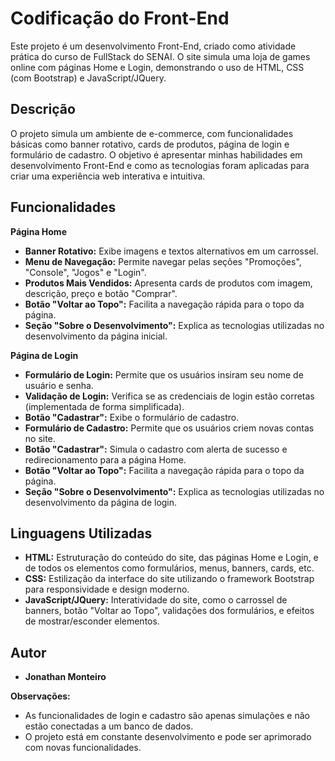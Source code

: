 # Codificação do Front-End

Este projeto é um  desenvolvimento Front-End, criado como atividade prática do curso de FullStack do SENAI. O site simula uma loja de games online com páginas Home e Login, demonstrando o uso de HTML, CSS (com Bootstrap) e JavaScript/JQuery.

## Descrição

O projeto simula um ambiente de e-commerce, com funcionalidades básicas como banner rotativo, cards de produtos, página de login e formulário de cadastro. O objetivo é apresentar minhas habilidades em desenvolvimento Front-End e como as tecnologias foram aplicadas para criar uma experiência web interativa e intuitiva.

## Funcionalidades

**Página Home**
- **Banner Rotativo:** Exibe imagens e textos alternativos em um carrossel.
- **Menu de Navegação:** Permite navegar pelas seções "Promoções", "Console", "Jogos" e "Login".
- **Produtos Mais Vendidos:** Apresenta cards de produtos com imagem, descrição, preço e botão "Comprar".
- **Botão "Voltar ao Topo":** Facilita a navegação rápida para o topo da página.
- **Seção "Sobre o Desenvolvimento":** Explica as tecnologias utilizadas no desenvolvimento da página inicial.

**Página de Login**  
- **Formulário de Login:** Permite que os usuários insiram seu nome de usuário e senha.
- **Validação de Login:** Verifica se as credenciais de login estão corretas (implementada de forma simplificada).
- **Botão "Cadastrar":** Exibe o formulário de cadastro.
- **Formulário de Cadastro:** Permite que os usuários criem novas contas no site.
- **Botão "Cadastrar":** Simula o cadastro com alerta de sucesso e redirecionamento para a página Home.
- **Botão "Voltar ao Topo":** Facilita a navegação rápida para o topo da página.
- **Seção "Sobre o Desenvolvimento":** Explica as tecnologias utilizadas no desenvolvimento da página de login.

## Linguagens Utilizadas

- **HTML:** Estruturação do conteúdo do site, das páginas Home e Login, e de todos os elementos como formulários, menus, banners, cards, etc.
- **CSS:** Estilização da interface do site utilizando o framework Bootstrap para responsividade e design moderno. 
- **JavaScript/JQuery:** Interatividade do site, como o carrossel de banners, botão "Voltar ao Topo", validações dos formulários, e efeitos de mostrar/esconder elementos. 

## Autor

- **Jonathan Monteiro**

**Observações:**

- As funcionalidades de login e cadastro são apenas simulações e não estão conectadas a um banco de dados.
- O projeto está em constante desenvolvimento e pode ser aprimorado com novas funcionalidades.

